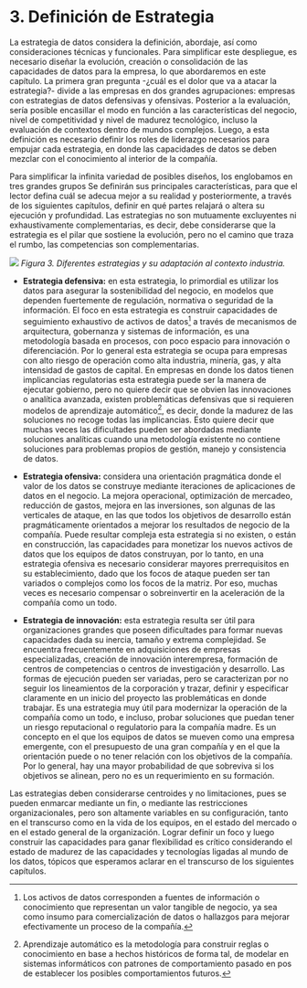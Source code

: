 # 3. Definición de Estrategia

La estrategia de datos considera la definición, abordaje, así como consideraciones técnicas y funcionales. Para simplificar este despliegue, es necesario diseñar la evolución, creación o consolidación de las capacidades de datos para la empresa, lo que abordaremos en este capítulo. La primera gran pregunta -¿cuál es el dolor que va a atacar la estrategia?- divide a las empresas en dos grandes agrupaciones: empresas con estrategias de datos defensivas y ofensivas. Posterior a la evaluación, sería posible encasillar el modo en función a las características del negocio, nivel de competitividad y nivel de madurez tecnológico, incluso la evaluación de contextos dentro de mundos complejos. Luego, a esta definición es necesario definir los roles de liderazgo necesarios para empujar cada estrategia, en donde las capacidades de datos se deben mezclar con el conocimiento al interior de la compañía.

Para simplificar la infinita variedad de posibles diseños, los englobamos en tres grandes grupos Se definirán sus principales características, para que el lector defina cuál se adecua mejor a su realidad y posteriormente, a través de los siguientes capítulos, definir en qué partes relajará o altera su ejecución y profundidad. Las estrategias no son mutuamente excluyentes ni exhaustivamente complementarias, es decir, debe considerarse que la estrategia es el pilar que sostiene la evolución, pero no el camino que traza el rumbo, las competencias son complementarias.

![](ilustracion_3.png)
*Figura 3. Diferentes estrategias y su adaptación al contexto industria.*

* **Estrategia defensiva:** en esta estrategia, lo primordial es utilizar los datos para asegurar la sostenibilidad del negocio, en modelos que dependen fuertemente de regulación, normativa o seguridad de la información. El foco en esta estrategia es construir capacidades de seguimiento exhaustivo de activos de datos[^6] a través de mecanismos de arquitectura, gobernanza y sistemas de información, es una metodología basada en procesos, con poco espacio para innovación o diferenciación. Por lo general esta estrategia se ocupa para empresas con alto riesgo de operación como alta industria, minería, gas, y alta intensidad de gastos de capital. En empresas en donde los datos tienen implicancias regulatorias esta estrategia puede ser la manera de ejecutar gobierno, pero no quiere decir que se obvien las innovaciones o analítica avanzada, existen problemáticas defensivas que si requieren modelos de aprendizaje automático[^7], es decir, donde la madurez de las soluciones no recoge todas las implicancias. Esto quiere decir que muchas veces las dificultades pueden ser abordadas mediante soluciones analíticas cuando una metodología existente no contiene soluciones para problemas propios de gestión, manejo y consistencia de datos.

* **Estrategia ofensiva:** considera una orientación pragmática donde el valor de los datos se construye mediante iteraciones de aplicaciones de datos en el negocio. La mejora operacional, optimización de mercadeo, reducción de gastos, mejora en las inversiones, son algunas de las verticales de ataque, en las que todos los objetivos de desarrollo están pragmáticamente orientados a mejorar los resultados de negocio de la compañía. Puede resultar compleja esta estrategia si no existen, o están en construcción, las capacidades para monetizar los nuevos activos de datos que los equipos de datos construyan, por lo tanto, en una estrategia ofensiva es necesario considerar mayores prerrequisitos en su establecimiento, dado que los focos de ataque pueden ser tan variados o complejos como los focos de la matriz. Por eso, muchas veces es necesario compensar o sobreinvertir en la aceleración de la compañía como un todo.

* **Estrategia de innovación:** esta estrategia resulta ser útil para organizaciones grandes que poseen dificultades para formar nuevas capacidades dada su inercia, tamaño y extrema complejidad. Se encuentra frecuentemente en adquisiciones de empresas especializadas, creación de innovación interempresa, formación de centros de competencias o centros de investigación y desarrollo. Las formas de ejecución pueden ser variadas, pero se caracterizan por no seguir los lineamientos de la corporación y trazar, definir y especificar claramente en un inicio del proyecto las problemáticas en donde trabajar. Es una estrategia muy útil para modernizar la operación de la compañía como un todo, e incluso, probar soluciones que puedan tener un riesgo reputacional o regulatorio para la compañía madre. Es un concepto en el que los equipos de datos se mueven como una empresa emergente, con el presupuesto de una gran compañía y en el que la orientación puede o no tener relación con los objetivos de la compañía. Por lo general, hay una mayor probabilidad de que sobreviva si los objetivos se alinean, pero no es un requerimiento en su formación.

Las estrategias deben considerarse centroides y no limitaciones, pues se pueden enmarcar mediante un fin, o mediante las restricciones organizacionales, pero son altamente variables en su configuración, tanto en el transcurso como en la vida de los equipos, en el estado del mercado o en el estado general de la organización. Lograr definir un foco y luego construir las capacidades para ganar flexibilidad es crítico considerando el estado de madurez de las capacidades y tecnologías ligadas al mundo de los datos, tópicos que esperamos aclarar en el transcurso de los siguientes capítulos.

[^6]: Los activos de datos corresponden a fuentes de información o conocimiento que representan un valor tangible de negocio, ya sea como insumo para comercialización de datos o hallazgos para mejorar efectivamente un proceso de la compañía.

[^7]: Aprendizaje automático es la metodología para construir reglas o conocimiento en base a hechos históricos de forma tal, de modelar en sistemas informáticos con patrones de comportamiento pasado en pos de establecer los posibles comportamientos futuros.